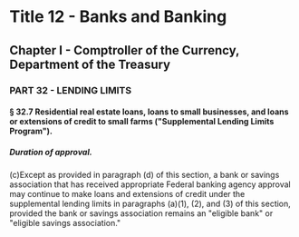 
# Title 12 - Banks and Banking
## Chapter I - Comptroller of the Currency, Department of the Treasury
### PART 32 - LENDING LIMITS
#### § 32.7 Residential real estate loans, loans to small businesses, and loans or extensions of credit to small farms ("Supplemental Lending Limits Program").
##### Duration of approval.

(c)Except as provided in paragraph (d) of this section, a bank or savings association that has received appropriate Federal banking agency approval may continue to make loans and extensions of credit under the supplemental lending limits in paragraphs (a)(1), (2), and (3) of this section, provided the bank or savings association remains an "eligible bank" or "eligible savings association."
